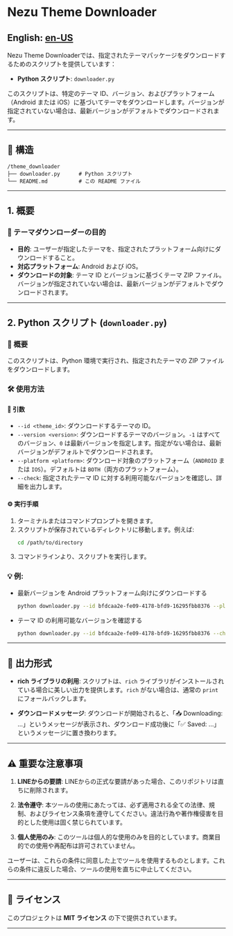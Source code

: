 # Nezu Theme Downloader

## English: [en-US](README-en.md)

Nezu Theme Downloaderでは、指定されたテーマパッケージをダウンロードするためのスクリプトを提供しています：

- **Python スクリプト**: `downloader.py`

このスクリプトは、特定のテーマ ID、バージョン、およびプラットフォーム（Android または iOS）に基づいてテーマをダウンロードします。バージョンが指定されていない場合は、最新バージョンがデフォルトでダウンロードされます。

---

## 📂 構造

```
/theme_downloader
├── downloader.py      # Python スクリプト
└── README.md          # この README ファイル
```

---

## 1. 概要

### 🎯 テーマダウンローダーの目的

- **目的**: ユーザーが指定したテーマを、指定されたプラットフォーム向けにダウンロードすること。
- **対応プラットフォーム**: Android および iOS。
- **ダウンロードの対象**: テーマ ID とバージョンに基づくテーマ ZIP ファイル。バージョンが指定されていない場合は、最新バージョンがデフォルトでダウンロードされます。

---

## 2. Python スクリプト (`downloader.py`)

### 📜 概要

このスクリプトは、Python 環境で実行され、指定されたテーマの ZIP ファイルをダウンロードします。

### 🛠️ 使用方法

#### 🔧 引数

- `--id <theme_id>`: ダウンロードするテーマの ID。
- `--version <version>`: ダウンロードするテーマのバージョン。`-1` はすべてのバージョン、`0` は最新バージョンを指定します。指定がない場合は、最新バージョンがデフォルトでダウンロードされます。
- `--platform <platform>`: ダウンロード対象のプラットフォーム（`ANDROID` または `IOS`）。デフォルトは `BOTH`（両方のプラットフォーム）。
- `--check`: 指定されたテーマ ID に対する利用可能なバージョンを確認し、詳細を出力します。

#### ⚙️ 実行手順

1. ターミナルまたはコマンドプロンプトを開きます。
2. スクリプトが保存されているディレクトリに移動します。例えば:
   ```bash
   cd /path/to/directory
   ```
3. コマンドラインより、スクリプトを実行します。

### 💡 例:

- 最新バージョンを Android プラットフォーム向けにダウンロードする
  ```bash
  python downloader.py --id bfdcaa2e-fe09-4178-bfd9-16295fbb8376 --platform ANDROID
  ```

- テーマ ID の利用可能なバージョンを確認する
  ```bash
  python downloader.py --id bfdcaa2e-fe09-4178-bfd9-16295fbb8376 --check
  ```

---

## 📜 出力形式

- **rich ライブラリの利用**: スクリプトは、`rich` ライブラリがインストールされている場合に美しい出力を提供します。`rich` がない場合は、通常の `print` にフォールバックします。

- **ダウンロードメッセージ**: ダウンロードが開始されると、「📥 Downloading: ...」というメッセージが表示され、ダウンロード成功後に「✅ Saved: ...」というメッセージに置き換わります。

---

## ⚠️ 重要な注意事項

1. **LINEからの要請**: 
   LINEからの正式な要請があった場合、このリポジトリは直ちに削除されます。

2. **法令遵守**:
   本ツールの使用にあたっては、必ず適用される全ての法律、規制、およびライセンス条項を遵守してください。違法行為や著作権侵害を目的とした使用は固く禁じられています。

3. **個人使用のみ**:
   このツールは個人的な使用のみを目的としています。商業目的での使用や再配布は許可されていません。

ユーザーは、これらの条件に同意した上でツールを使用するものとします。これらの条件に違反した場合、ツールの使用を直ちに中止してください。

---

## 📝 ライセンス

このプロジェクトは **MIT ライセンス** の下で提供されています。

---
